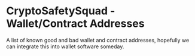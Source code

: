# CryptoSafetySquad - Wallet/Contract Addresses
A list of known good and bad wallet and contract addresses, hopefully we can integrate this into wallet software someday.
